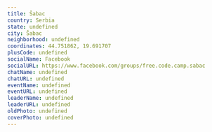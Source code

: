 ```yaml
---
title: Šabac
country: Serbia
state: undefined
city: Šabac
neighborhood: undefined
coordinates: 44.751862, 19.691707
plusCode: undefined
socialName: Facebook
socialURL: https://www.facebook.com/groups/free.code.camp.sabac
chatName: undefined
chatURL: undefined
eventName: undefined
eventURL: undefined
leaderName: undefined
leaderURL: undefined
oldPhoto: undefined
coverPhoto: undefined
---
```

